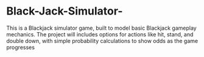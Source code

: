 # Black-Jack-Simulator-
This is a Blackjack simulator game, built to model basic Blackjack gameplay mechanics. The project will includes options for actions like hit, stand, and double down, with simple probability calculations to show odds as the game progresses
